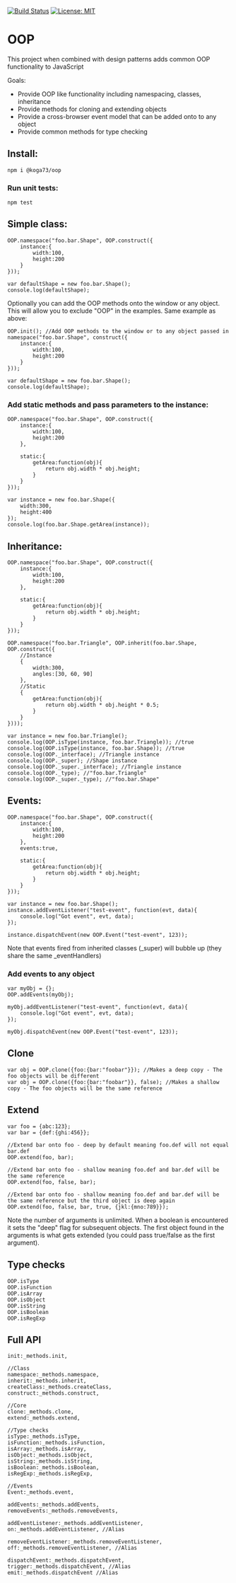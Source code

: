 [![Build Status](https://travis-ci.org/koga73/OOP.svg?branch=feature%2Funit-test)](https://travis-ci.org/koga73/OOP)
[![License: MIT](https://img.shields.io/badge/License-MIT-blue.svg)](https://github.com/koga73/OOP/blob/master/LICENSE.md)

# OOP

This project when combined with design patterns adds common OOP functionality to JavaScript

Goals:
- Provide OOP like functionality including namespacing, classes, inheritance
- Provide methods for cloning and extending objects
- Provide a cross-browser event model that can be added onto to any object
- Provide common methods for type checking

## Install:
```
npm i @koga73/oop
```

### Run unit tests:
```
npm test
```

## Simple class:
```
OOP.namespace("foo.bar.Shape", OOP.construct({
    instance:{
        width:100,
        height:200
    }
}));

var defaultShape = new foo.bar.Shape();
console.log(defaultShape);
```

Optionally you can add the OOP methods onto the window or any object.
This will allow you to exclude "OOP" in the examples. Same example as above:
```
OOP.init(); //Add OOP methods to the window or to any object passed in
namespace("foo.bar.Shape", construct({
    instance:{
        width:100,
        height:200
    }
}));

var defaultShape = new foo.bar.Shape();
console.log(defaultShape);
```

### Add static methods and pass parameters to the instance:
```
OOP.namespace("foo.bar.Shape", OOP.construct({
    instance:{
        width:100,
        height:200
    },

    static:{
        getArea:function(obj){
            return obj.width * obj.height;
        }
    }
}));

var instance = new foo.bar.Shape({
    width:300,
    height:400
});
console.log(foo.bar.Shape.getArea(instance));
```

## Inheritance:
```
OOP.namespace("foo.bar.Shape", OOP.construct({
    instance:{
        width:100,
        height:200
    },

    static:{
        getArea:function(obj){
            return obj.width * obj.height;
        }
    }
}));

OOP.namespace("foo.bar.Triangle", OOP.inherit(foo.bar.Shape, OOP.construct({
    //Instance
    {
        width:300,
        angles:[30, 60, 90]
    },
    //Static
    {
        getArea:function(obj){
            return obj.width * obj.height * 0.5;
        }
    }
})));

var instance = new foo.bar.Triangle();
console.log(OOP.isType(instance, foo.bar.Triangle)); //true
console.log(OOP.isType(instance, foo.bar.Shape)); //true
console.log(OOP._interface); //Triangle instance
console.log(OOP._super); //Shape instance
console.log(OOP._super._interface); //Triangle instance
console.log(OOP._type); //"foo.bar.Triangle"
console.log(OOP._super._type); //"foo.bar.Shape"
```

## Events:
```
OOP.namespace("foo.bar.Shape", OOP.construct({
    instance:{
        width:100,
        height:200
    },
    events:true,

    static:{
        getArea:function(obj){
            return obj.width * obj.height;
        }
    }
}));

var instance = new foo.bar.Shape();
instance.addEventListener("test-event", function(evt, data){
	console.log("Got event", evt, data);
});

instance.dispatchEvent(new OOP.Event("test-event", 123));
```
Note that events fired from inherited classes (_super) will bubble up (they share the same _eventHandlers)

### Add events to any object
```
var myObj = {};
OOP.addEvents(myObj);

myObj.addEventListener("test-event", function(evt, data){
    console.log("Got event", evt, data);
});

myObj.dispatchEvent(new OOP.Event("test-event", 123));
```

## Clone
```
var obj = OOP.clone({foo:{bar:"foobar"}}); //Makes a deep copy - The foo objects will be different
var obj = OOP.clone({foo:{bar:"foobar"}}, false); //Makes a shallow copy - The foo objects will be the same reference
```

## Extend
```
var foo = {abc:123};
var bar = {def:{ghi:456}};

//Extend bar onto foo - deep by default meaning foo.def will not equal bar.def
OOP.extend(foo, bar);

//Extend bar onto foo - shallow meaning foo.def and bar.def will be the same reference
OOP.extend(foo, false, bar);

//Extend bar onto foo - shallow meaning foo.def and bar.def will be the same reference but the third object is deep again
OOP.extend(foo, false, bar, true, {jkl:{mno:789}});
```
Note the number of arguments is unlimited. When a boolean is encountered it sets the "deep" flag for subsequent objects. The first object found in the arguments is what gets extended (you could pass true/false as the first argument).

## Type checks
```
OOP.isType
OOP.isFunction
OOP.isArray
OOP.isObject
OOP.isString
OOP.isBoolean
OOP.isRegExp
```

## Full API
```
init:_methods.init,

//Class
namespace:_methods.namespace,
inherit:_methods.inherit,
createClass:_methods.createClass,
construct:_methods.construct,

//Core
clone:_methods.clone,
extend:_methods.extend,

//Type checks
isType:_methods.isType,
isFunction:_methods.isFunction,
isArray:_methods.isArray,
isObject:_methods.isObject,
isString:_methods.isString,
isBoolean:_methods.isBoolean,
isRegExp:_methods.isRegExp,

//Events
Event:_methods.event,

addEvents:_methods.addEvents,
removeEvents:_methods.removeEvents,

addEventListener:_methods.addEventListener,
on:_methods.addEventListener, //Alias

removeEventListener:_methods.removeEventListener,
off:_methods.removeEventListener, //Alias

dispatchEvent:_methods.dispatchEvent,
trigger:_methods.dispatchEvent, //Alias
emit:_methods.dispatchEvent //Alias
```